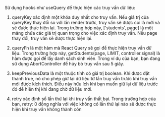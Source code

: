 Sử dụng hooks như useQuery để thực hiện các truy vấn dữ liệu:

1. queryKey xác định một khóa duy nhất cho truy vấn. Nếu giá trị của queryKey thay đổi so với lần render trước, truy vấn sẽ được coi là mới và sẽ được thực hiện lại.
   Trong trường hợp này, ['students', page] là một mảng chứa các giá trị quan trọng cho việc xác định truy vấn. Nếu page thay đổi, truy vấn sẽ được thực hiện lại.

2. queryFn là một hàm mà React Query sẽ gọi để thực hiện truy vấn dữ liệu. Trong trường hợp này, getStudents(page, LIMIT, controller.signal) là hàm được gọi để lấy danh sách sinh viên.
   Trong ví dụ của bạn, bạn đang sử dụng AbortController để hủy bỏ truy vấn sau 5 giây.

3. keepPreviousData là một thuộc tính có giá trị boolean. Khi được đặt thành true, nó cho phép giữ lại dữ liệu từ lần truy vấn trước khi truy vấn mới được kích thích.
   Điều này hữu ích khi bạn muốn giữ lại dữ liệu trước đó để hiển thị khi đang chờ dữ liệu mới.

4. retry xác định số lần thử lại khi truy vấn thất bại. Trong trường hợp của bạn, retry: 0 đồng nghĩa với việc không có lần thử lại nào sẽ được thực hiện khi truy vấn không thành côn
